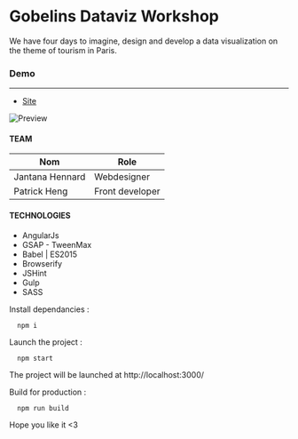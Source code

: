 # Gobelins Dataviz Workshop

We have four days to imagine, design and develop a data visualization on the theme of tourism in Paris.

### Demo
--------------------

* [Site](http://dataviz.hengpatrick.fr/)

![Preview](http://dataviz.hengpatrick.fr/preview.gif)

#### TEAM
| Nom |  Role |
| ------------- | ------------- |
| Jantana Hennard  | Webdesigner |
| Patrick Heng  | Front developer |

#### TECHNOLOGIES


* AngularJs 
* GSAP - TweenMax
* Babel | ES2015
* Browserify
* JSHint
* Gulp
* SASS

Install dependancies :  
```shell
  npm i
```

Launch the project :  
```shell
  npm start
```

The project will be launched at http://localhost:3000/

Build for production :  
```shell
  npm run build
```



Hope you like it <3
